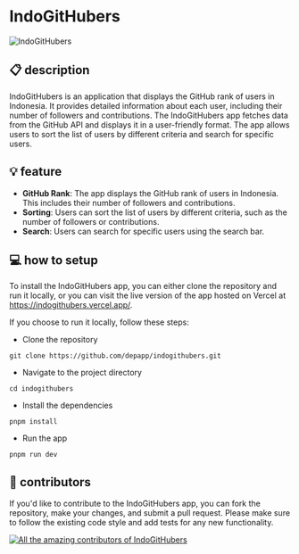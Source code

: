 # IndoGitHubers

![IndoGitHubers](https://github.com/depapp/IndoGitHubers/assets/6134774/2cb8815c-c8b8-4721-87fd-b4ee94d886ee)

## :clipboard: description
IndoGitHubers is an application that displays the GitHub rank of users in Indonesia. It provides detailed information about each user, including their number of followers and contributions.
The IndoGitHubers app fetches data from the GitHub API and displays it in a user-friendly format. The app allows users to sort the list of users by different criteria and search for specific users.


## :bulb: feature
- **GitHub Rank**: The app displays the GitHub rank of users in Indonesia. This includes their number of followers and contributions.
- **Sorting**: Users can sort the list of users by different criteria, such as the number of followers or contributions.
- **Search**: Users can search for specific users using the search bar.


## :computer: how to setup
To install the IndoGitHubers app, you can either clone the repository and run it locally, or you can visit the live version of the app hosted on Vercel at https://indogithubers.vercel.app/.

If you choose to run it locally, follow these steps:
- Clone the repository
```
git clone https://github.com/depapp/indogithubers.git
```
- Navigate to the project directory
```
cd indogithubers
```
- Install the dependencies
```
pnpm install
```
- Run the app
```
pnpm run dev
```


## :busts_in_silhouette: contributors
If you'd like to contribute to the IndoGitHubers app, you can fork the repository, make your changes, and submit a pull request. Please make sure to follow the existing code style and add tests for any new functionality.

<a href="https://github.com/depapp/IndoGitHubers/graphs/contributors"><img src="https://contrib.rocks/image?repo=depapp/IndoGitHubers" alt="All the amazing contributors of IndoGitHubers"></a>
